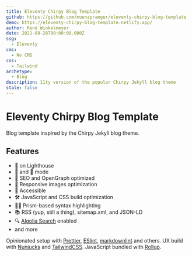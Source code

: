 ```yaml
---
title: Eleventy Chirpy Blog Template
github: https://github.com/muenzpraeger/eleventy-chirpy-blog-template
demo: https://eleventy-chirpy-blog-template.netlify.app/
author: René Winkelmeyer
date: 2021-08-28T00:00:00.000Z
ssg:
  - Eleventy
cms:
  - No CMS
css:
  - Tailwind
archetype:
  - Blog
description: 11ty version of the popular Chirpy Jekyll blog theme
stale: false
---
```


# Eleventy Chirpy Blog Template

Blog template inspired by the Chirpy Jekyll blog theme.

## Features

- 💯 on Lighthouse
- 🔆 and 🌛 mode
- 🎯 SEO and OpenGraph optimized
- 🌄 Responsive images optimization
- 👀 Accessible
- 🛠 JavaScript and CSS build optimization
- 👨‍💻 Prism-based syntax highlighting
- 📚 RSS (yup, still a thing), sitemap.xml, and JSON-LD
- 🔍 [Algolia Search](https://github.com/algolia/algoliasearch-netlify) enabled
- and more

Opinionated setup with [Prettier](https://prettier.io/), [ESlint](https://eslint.org/), [markdownlint](https://github.com/DavidAnson/markdownlint) and others. UX build with [Nunjucks](https://mozilla.github.io/nunjucks/templating.html) and [TailwindCSS](https://tailwindcss.com/docs). JavaScript bundled with [Rollup](https://rollupjs.org/).
